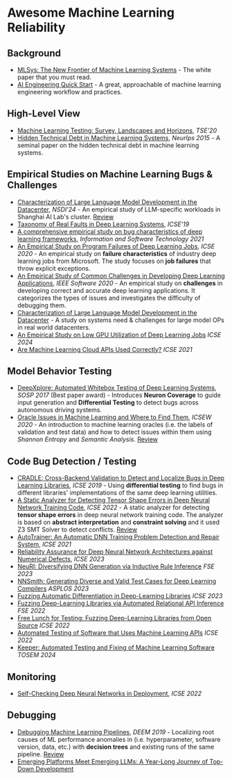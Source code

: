 # Awesome Machine Learning Reliability

## Background

- [MLSys: The New Frontier of Machine Learning Systems](https://arxiv.org/pdf/1904.03257.pdf) - The white paper that you must read.
- [AI Engineering Quick Start](https://ai-engineering.club/docs/quick_start) - A great, approachable of machine learning engineering workflow and practices.

## High-Level View

- [Machine Learning Testing: Survey, Landscapes and Horizons](https://arxiv.org/pdf/1906.10742.pdf), *TSE'20*
- [Hidden Technical Debt in Machine Learning Systems](https://papers.nips.cc/paper/5656-hidden-technical-debt-in-machine-learning-systems.pdf), *NeurIps 2015* - A seminal paper on the hidden technical debt in machine learning systems.

## Empirical Studies on Machine Learning Bugs & Challenges

- [Characterization of Large Language Model Development in the Datacenter](https://arxiv.org/abs/2403.07648), *NSDI'24* - An empirical study of LLM-specific workloads in Shanghai AI Lab's cluster. [Review](./reviews/Characterization%20of%20Large%20Language%20Model%20Development%20in%20the%20Datacenter.md) 
- [Taxonomy of Real Faults in Deep Learning Systems](https://arxiv.org/abs/1910.11015), *ICSE'19*
- [A comprehensive empirical study on bug characteristics of deep learning frameworks](https://linkinghub.elsevier.com/retrieve/pii/S0950584922001306), *Information and Software Technology 2021*
- [An Empirical Study on Program Failures of Deep Learning Jobs](https://dl.acm.org/doi/10.1145/3377811.3380362), *ICSE 2020* - An empirical study on **failure characteristics** of industry deep learning jobs from Microsoft. The study focuses on **job failures** that throw explicit exceptions.
- [An Empirical Study of Common Challenges in Developing Deep Learning Applications](https://ieeexplore.ieee.org/document/8987482), *IEEE Software 2020* - An empirical study on **challenges** in developing correct and accurate deep learning applications. It categorizes the types of issues and investigates the difficulty of debugging them.
- [Characterization of Large Language Model Development in the Datacenter](https://arxiv.org/abs/2403.07648) - A study on systems need & challenges for large model OPs in real world datacenters.
- [An Empirical Study on Low GPU Utilization of Deep Learning Jobs](https://dl.acm.org/doi/10.1145/3597503.3639232) *ICSE 2024*
- [Are Machine Learning Cloud APIs Used Correctly?](https://ieeexplore.ieee.org/document/9402073) *ICSE 2021*

## Model Behavior Testing

- [DeepXplore: Automated Whitebox Testing of Deep Learning Systems](https://dl.acm.org/doi/10.1145/3132747.3132785), *SOSP 2017* (Best paper award) - Introduces **Neuron Coverage** to guide input generation and **Differential Testing** to detect bugs across autonomous driving systems.
- [Oracle Issues in Machine Learning and Where to Find Them](https://dl.acm.org/doi/10.1145/3387940.3391490), *ICSEW 2020* - An introduction to machine learning oracles (i.e. the labels of validation and test data) and how to detect issues within them using *Shannon Entropy* and *Semantic Analysis*. [Review](reviews/Oracle-Issues-in-Machine-Learning-and-Where-to-Find-Them.md)


## Code Bug Detection / Testing

- [CRADLE: Cross-Backend Validation to Detect and Localize Bugs in Deep Learning Libraries](https://www.cs.purdue.edu/homes/lintan/publications/cradle-icse19.pdf), *ICSE 2019* - Using **differential testing** to find bugs in different libraries' implementations of the same deep learning utilities.
- [A Static Analyzer for Detecting Tensor Shape Errors in Deep Neural Network Training Code](https://dl.acm.org/doi/abs/10.1145/3510454.3528638), *ICSE 2022* - A static analyzer for detecting **tensor shape errors** in deep neural network training code. The analyzer is based on **abstract interpretation** and **constraint solving** and it used Z3 SMT Solver to detect conflicts. [Review](reviews/A-Static-Analyzer-for-Detecting-Tensor-Shape-Errors-in-Deep-Neural-Network-Training-Code.md)
- [AutoTrainer: An Automatic DNN Training Problem Detection and Repair System](https://dl.acm.org/doi/10.1109/ICSE43902.2021.00043), *ICSE 2021*
- [Reliability Assurance for Deep Neural Network Architectures against Numerical Defects](https://dl.acm.org/doi/abs/10.1109/ICSE48619.2023.00156), *ICSE 2023*
- [NeuRI: Diversifying DNN Generation via Inductive Rule Inference](https://arxiv.org/abs/2302.02261) *FSE 2023*
- [NNSmith: Generating Diverse and Valid Test Cases for Deep Learning Compilers](http://arxiv.org/abs/2207.13066) *ASPLOS 2023*
- [Fuzzing Automatic Differentiation in Deep-Learning Libraries](https://arxiv.org/pdf/2302.04351) *ICSE 2023*
- [Fuzzing Deep-Learning Libraries via Automated Relational API Inference](https://arxiv.org/pdf/2207.05531) *FSE 2022*
- [Free Lunch for Testing: Fuzzing Deep-Learning Libraries from Open Source](http://lingming.cs.illinois.edu/publications/icse2022a.pdf) *ICSE 2022*
- [Automated Testing of Software that Uses Machine Learning APIs](https://ieeexplore.ieee.org/document/9793999) *ICSE 2022*
- [Keeper: Automated Testing and Fixing of Machine Learning Software](https://www.microsoft.com/en-us/research/publication/keeper-automated-testing-and-fixing-of-machine-learning-software/) *TOSEM 2024*

## Monitoring

- [Self-Checking Deep Neural Networks in Deployment](https://dl.acm.org/doi/abs/10.1109/ICSE43902.2021.00044), *ICSE 2022*

## Debugging

- [Debugging Machine Learning Pipelines](https://dl.acm.org/doi/10.1145/3329486.3329489), *DEEM 2019* - Localizing root causes of ML performance anomalies in (i.e. hyperparameter, software version, data, etc.) with **decision trees** and existing runs of the same pipeline. [Review](reviews/Debugging-Machine-Learning-Pipelines.md)
- [Emerging Platforms Meet Emerging LLMs: A Year-Long Journey of Top-Down Development](http://arxiv.org/abs/2404.09151)


<!-- 
TBD:
- @misc{zhang2024surveydeeplearninglibrary,
      title={A Survey of Deep Learning Library Testing Methods}, 
      author={Xiaoyu Zhang and Weipeng Jiang and Chao Shen and Qi Li and Qian Wang and Chenhao Lin and Xiaohong Guan},
      year={2024},
      eprint={2404.17871},
      archivePrefix={arXiv},
      primaryClass={cs.SE},
      url={https://arxiv.org/abs/2404.17871}, 
}

-  -->